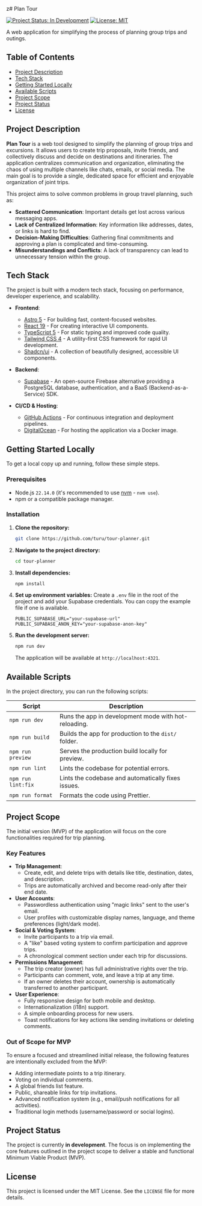 z# Plan Tour

[![Project Status: In Development](https://img.shields.io/badge/status-in%20development-blue.svg)](https://github.com/turu/tour-planner)
[![License: MIT](https://img.shields.io/badge/License-MIT-yellow.svg)](https://opensource.org/licenses/MIT)

A web application for simplifying the process of planning group trips and outings.

## Table of Contents

- [Project Description](#project-description)
- [Tech Stack](#tech-stack)
- [Getting Started Locally](#getting-started-locally)
- [Available Scripts](#available-scripts)
- [Project Scope](#project-scope)
- [Project Status](#project-status)
- [License](#license)

## Project Description

**Plan Tour** is a web tool designed to simplify the planning of group trips and excursions. It allows users to create trip proposals, invite friends, and collectively discuss and decide on destinations and itineraries. The application centralizes communication and organization, eliminating the chaos of using multiple channels like chats, emails, or social media. The main goal is to provide a single, dedicated space for efficient and enjoyable organization of joint trips.

This project aims to solve common problems in group travel planning, such as:

- **Scattered Communication**: Important details get lost across various messaging apps.
- **Lack of Centralized Information**: Key information like addresses, dates, or links is hard to find.
- **Decision-Making Difficulties**: Gathering final commitments and approving a plan is complicated and time-consuming.
- **Misunderstandings and Conflicts**: A lack of transparency can lead to unnecessary tension within the group.

## Tech Stack

The project is built with a modern tech stack, focusing on performance, developer experience, and scalability.

- **Frontend**:
  - [Astro 5](https://astro.build/) - For building fast, content-focused websites.
  - [React 19](https://react.dev/) - For creating interactive UI components.
  - [TypeScript 5](https://www.typescriptlang.org/) - For static typing and improved code quality.
  - [Tailwind CSS 4](https://tailwindcss.com/) - A utility-first CSS framework for rapid UI development.
  - [Shadcn/ui](https://ui.shadcn.com/) - A collection of beautifully designed, accessible UI components.

- **Backend**:
  - [Supabase](https://supabase.io/) - An open-source Firebase alternative providing a PostgreSQL database, authentication, and a BaaS (Backend-as-a-Service) SDK.

- **CI/CD & Hosting**:
  - [GitHub Actions](https://github.com/features/actions) - For continuous integration and deployment pipelines.
  - [DigitalOcean](https://www.digitalocean.com/) - For hosting the application via a Docker image.

## Getting Started Locally

To get a local copy up and running, follow these simple steps.

### Prerequisites

- Node.js `22.14.0` (it's recommended to use [nvm](https://github.com/nvm-sh/nvm) - `nvm use`).
- npm or a compatible package manager.

### Installation

1.  **Clone the repository:**
    ```sh
    git clone https://github.com/turu/tour-planner.git
    ```
2.  **Navigate to the project directory:**
    ```sh
    cd tour-planner
    ```
3.  **Install dependencies:**
    ```sh
    npm install
    ```
4.  **Set up environment variables:**
    Create a `.env` file in the root of the project and add your Supabase credentials. You can copy the example file if one is available.
    ```env
    PUBLIC_SUPABASE_URL="your-supabase-url"
    PUBLIC_SUPABASE_ANON_KEY="your-supabase-anon-key"
    ```
5.  **Run the development server:**
    ```sh
    npm run dev
    ```
    The application will be available at `http://localhost:4321`.

## Available Scripts

In the project directory, you can run the following scripts:

| Script             | Description                                          |
| ------------------ | ---------------------------------------------------- |
| `npm run dev`      | Runs the app in development mode with hot-reloading. |
| `npm run build`    | Builds the app for production to the `dist/` folder. |
| `npm run preview`  | Serves the production build locally for preview.     |
| `npm run lint`     | Lints the codebase for potential errors.             |
| `npm run lint:fix` | Lints the codebase and automatically fixes issues.   |
| `npm run format`   | Formats the code using Prettier.                     |

## Project Scope

The initial version (MVP) of the application will focus on the core functionalities required for trip planning.

### Key Features

- **Trip Management**:
  - Create, edit, and delete trips with details like title, destination, dates, and description.
  - Trips are automatically archived and become read-only after their end date.
- **User Accounts**:
  - Passwordless authentication using "magic links" sent to the user's email.
  - User profiles with customizable display names, language, and theme preferences (light/dark mode).
- **Social & Voting System**:
  - Invite participants to a trip via email.
  - A "like" based voting system to confirm participation and approve trips.
  - A chronological comment section under each trip for discussions.
- **Permissions Management**:
  - The trip creator (owner) has full administrative rights over the trip.
  - Participants can comment, vote, and leave a trip at any time.
  - If an owner deletes their account, ownership is automatically transferred to another participant.
- **User Experience**:
  - Fully responsive design for both mobile and desktop.
  - Internationalization (i18n) support.
  - A simple onboarding process for new users.
  - Toast notifications for key actions like sending invitations or deleting comments.

### Out of Scope for MVP

To ensure a focused and streamlined initial release, the following features are intentionally excluded from the MVP:

- Adding intermediate points to a trip itinerary.
- Voting on individual comments.
- A global friends list feature.
- Public, shareable links for trip invitations.
- Advanced notification system (e.g., email/push notifications for all activities).
- Traditional login methods (username/password or social logins).

## Project Status

The project is currently **in development**. The focus is on implementing the core features outlined in the project scope to deliver a stable and functional Minimum Viable Product (MVP).

## License

This project is licensed under the MIT License. See the `LICENSE` file for more details.
